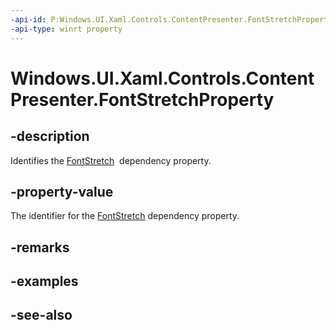 ```yaml
---
-api-id: P:Windows.UI.Xaml.Controls.ContentPresenter.FontStretchProperty
-api-type: winrt property
---
```


<!-- Property syntax
public Windows.UI.Xaml.DependencyProperty FontStretchProperty { get; }
-->

# Windows.UI.Xaml.Controls.ContentPresenter.FontStretchProperty

## -description
Identifies the [FontStretch](contentpresenter_fontstretch.md)  dependency property.



## -property-value
The identifier for the [FontStretch](contentpresenter_fontstretch.md) dependency property.

## -remarks

## -examples

## -see-also
